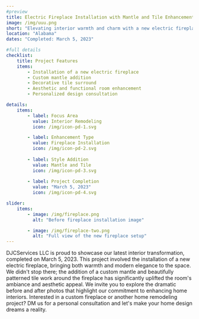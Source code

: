 ```yaml
---
#preview
title: Electric Fireplace Installation with Mantle and Tile Enhancement
image: /img/uuu.png
short: "Elevating interior warmth and charm with a new electric fireplace, complemented by a stylish mantle and elegant tile work."
location: "Alabama"
dates: "Completed: March 5, 2023"

#full details
checklist:
    title: Project Features
    items:
        - Installation of a new electric fireplace
        - Custom mantle addition
        - Decorative tile surround
        - Aesthetic and functional room enhancement
        - Personalized design consultation

details:
    items:
        - label: Focus Area
          value: Interior Remodeling
          icon: /img/icon-pd-1.svg

        - label: Enhancement Type
          value: Fireplace Installation
          icon: /img/icon-pd-2.svg
        
        - label: Style Addition
          value: Mantle and Tile
          icon: /img/icon-pd-3.svg
        
        - label: Project Completion
          value: "March 5, 2023"
          icon: /img/icon-pd-4.svg

slider: 
    items:
        - image: /img/fireplace.png
          alt: "Before fireplace installation image"

        - image: /img/fireplace-two.png
          alt: "Full view of the new fireplace setup"
---
```


DJCServices LLC is proud to showcase our latest interior transformation, completed on March 5, 2023. This project involved the installation of a new electric fireplace, bringing both warmth and modern elegance to the space. We didn't stop there; the addition of a custom mantle and beautifully patterned tile work around the fireplace has significantly uplifted the room's ambiance and aesthetic appeal. We invite you to explore the dramatic before and after photos that highlight our commitment to enhancing home interiors. Interested in a custom fireplace or another home remodeling project? DM us for a personal consultation and let's make your home design dreams a reality.